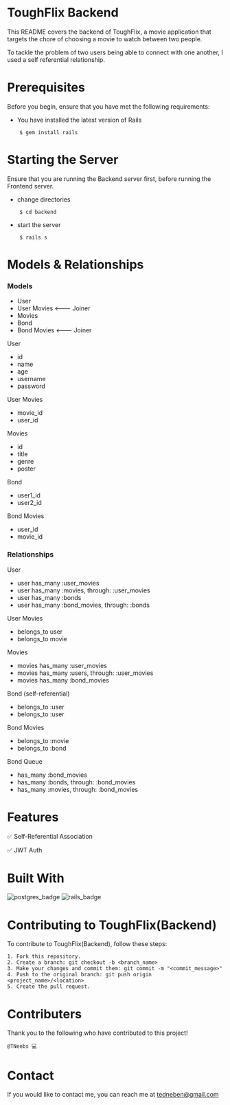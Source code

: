 # ToughFlix Backend

This README covers the backend of ToughFlix, a movie application that targets the chore of choosing a movie to watch between two people. 

To tackle the problem of two users being able to connect with one another, I used a self referential relationship.

# Prerequisites

Before you begin, ensure that you have met the following requirements:

- You have installed the latest version of Rails
```
    $ gem install rails
```

# Starting the Server

Ensure that you are running the Backend server first, before running the Frontend server.

- change directories
```
    $ cd backend
```

- start the server
```
    $ rails s
```

# Models & Relationships

<h3>Models</h3>

- User
- User Movies  <--- Joiner
- Movies
- Bond
- Bond Movies  <--- Joiner


User 
 - id
 - name
 - age
 - username
 - password

User Movies
 - movie_id
 - user_id

Movies
 - id
 - title
 - genre
 - poster

Bond 
 - user1_id
 - user2_id

Bond Movies 
 - user_id
 - movie_id

<h3>Relationships</h3>

User

- user has_many :user_movies
- user has_many :movies, through: :user_movies
- user has_many :bonds
- user has_many :bond_movies, through: :bonds

User Movies

- belongs_to user
- belongs_to movie

Movies

- movies has_many :user_movies
- movies has_many :users, through: :user_movies
- movies has_many :bond_movies

Bond (self-referential)

- belongs_to :user
- belongs_to :user

Bond Movies

- belongs_to :movie
- belongs_to :bond

Bond Queue

- has_many :bond_movies
- has_many :bonds, through: :bond_movies
- has_many :movies, through: :bond_movies

# Features

✅ Self-Referential Association

✅ JWT Auth

# Built With

<img src="https://img.shields.io/badge/PostgreSQL-316192?style=for-the-badge&logo=postgresql&logoColor=white" alt="postgres_badge">

<img src="https://img.shields.io/badge/Ruby_on_Rails-CC0000?style=for-the-badge&logo=ruby-on-rails&logoColor=white" alt="rails_badge">

# Contributing to ToughFlix(Backend)

To contribute to ToughFlix(Backend), follow these steps:

    1. Fork this repository.
    2. Create a branch: git checkout -b <branch_name>
    3. Make your changes and commit them: git commit -m "<commit_message>"
    4. Push to the original branch: git push origin <project_name>/<location>
    5. Create the pull request.

# Contributers

Thank you to the following who have contributed to this project!

    @TNeebs 💻

# Contact

If you would like to contact me, you can reach me at tedneben@gmail.com